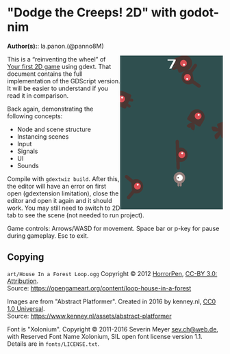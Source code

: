 # "Dodge the Creeps! 2D" with godot-nim

**Author(s):**: la.panon.(@panno8M)

<img align="right" src="art/dtc2d_preview.png" alt="A small and lonely creature trying its best to survive by avoiding a sea of other strange creatures."/>

This is a “reinventing the wheel” of [Your first 2D game][1] using gdext. That document contains the full implementation of the GDScript version. It will be easier to understand if you read it in comparison.

Back again, demonstrating the following concepts:
- Node and scene structure
- Instancing scenes
- Input
- Signals
- UI
- Sounds

Compile with `gdextwiz build`. After this, the editor will have an error on first open (gdextension limitation), close the editor and open it again and it should work. You may still need to switch to 2D tab to see the scene (not needed to run project).

Game controls: Arrows/WASD for movement. Space bar or p-key for pause during gameplay. Esc to exit.

## Copying

`art/House In a Forest Loop.ogg` Copyright &copy; 2012 [HorrorPen](https://opengameart.org/users/horrorpen), [CC-BY 3.0: Attribution](http://creativecommons.org/licenses/by/3.0/). 
<br/>Source: https://opengameart.org/content/loop-house-in-a-forest

Images are from "Abstract Platformer". Created in 2016 by kenney.nl, [CC0 1.0 Universal](http://creativecommons.org/publicdomain/zero/1.0/). <br/>Source: https://www.kenney.nl/assets/abstract-platformer

Font is "Xolonium". Copyright &copy; 2011-2016 Severin Meyer <sev.ch@web.de>, <br/>with Reserved Font Name Xolonium, SIL open font license version 1.1. Details are in `fonts/LICENSE.txt`.

[1]: https://docs.godotengine.org/en/stable/getting_started/first_2d_game/index.html
